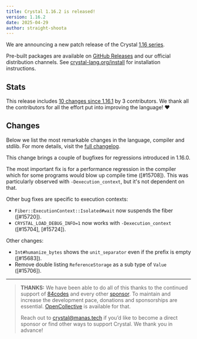 ```yaml
---
title: Crystal 1.16.2 is released!
version: 1.16.2
date: 2025-04-29
author: straight-shoota
---
```

We are announcing a new patch release of the Crystal [1.16 series](/_releases/2025-04-09-1.16.0-released.md).

Pre-built packages are available on [GitHub Releases](https://github.com/crystal-lang/crystal/releases/tag/1.16.2)
and our official distribution channels.
See [crystal-lang.org/install](https://crystal-lang.org/install/) for
installation instructions.

## Stats

This release includes [10 changes since 1.16.1](https://github.com/crystal-lang/crystal/pulls?q=is%3Apr+milestone%3A1.16.2)
by 3 contributors.  We thank all the contributors for all the effort put into
improving the language! ❤️

## Changes

Below we list the most remarkable changes in the language, compiler and stdlib.
For more details, visit the [full changelog](https://github.com/crystal-lang/crystal/releases/tag/1.16.2).

This change brings a couple of bugfixes for regressions introduced in 1.16.0.

The most important fix is for a performance regression in the compiler which
for some programs would blow up compile time ([#15708]). This was particularly
observed with `-Dexecution_context`, but it's not dependent on that.

Other bug fixes are specific to execution contexts:

- `Fiber::ExecutionContext::Isolated#wait` now suspends the fiber ([#15720]).
- `CRYSTAL_LOAD_DEBUG_INFO=1` now works with `-Dexecution_context` ([#15704], [#15724]).

Other changes:

- `Int#humanize_bytes` shows the `unit_separator` even if the prefix is empty ([#15683]).
- Remove double listing `ReferenceStorage` as a sub type of `Value` ([#15706]).

---

> **THANKS:**
> We have been able to do all of this thanks to the continued support of [84codes](https://www.84codes.com/) and every other [sponsor](/sponsors).
> To maintain and increase the development pace, donations and sponsorships are
> essential.  [OpenCollective](https://opencollective.com/crystal-lang) is
> available for that.
>
> Reach out to [crystal@manas.tech](mailto:crystal@manas.tech)
> if you’d like to become a direct sponsor or find other ways to support Crystal.
> We thank you in advance!
